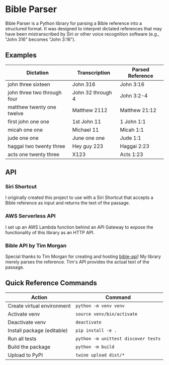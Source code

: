 # Bible Parser

Bible Parser is a Python library for parsing a Bible reference into a structured format. It was designed to interpret dictated references that may have been mistranscribed by Siri or other voice recognition software (e.g., "John 316" becomes "John 3:16").


## Examples

Dictation                   | Transcription     | Parsed Reference
---------                   | -------------     | ----------------
john three sixteen          | John 316          | John 3:16
john three two through four | John 32 through 4 | John 3:2-4
matthew twenty one twelve   | Matthew 2112      | Matthew 21:12
first john one one          | 1st John 11       | 1 John 1:1
micah one one               | Michael 11        | Micah 1:1
jude one one                | June one one      | Jude 1:1
haggai two twenty three     | Hey guy 223       | Haggai 2:23
acts one twenty three       | X123              | Acts 1:23


## API

### Siri Shortcut
I originally created this project to use with a Siri Shortcut that accepts a Bible reference as input and returns the text of the passage.

### AWS Serverless API
I set up an AWS Lambda function behind an API Gateway to expose the functionality of this library as an HTTP API.

### Bible API by Tim Morgan
Special thanks to Tim Morgan for creating and hosting [bible-api](https://bible-api.com/)! My library merely parses the reference. Tim's API provides the actual text of the passage.


## Quick Reference Commands

Action                     | Command
------                     | -------
Create virtual environment | `python -m venv venv`
Activate venv              | `source venv/bin/activate`
Deactivate venv            | `deactivate`
Install package (editable) | `pip install -e .`
Run all tests              | `python -m unittest discover tests`
Build the package          | `python -m build`
Upload to PyPI             | `twine upload dist/*`
